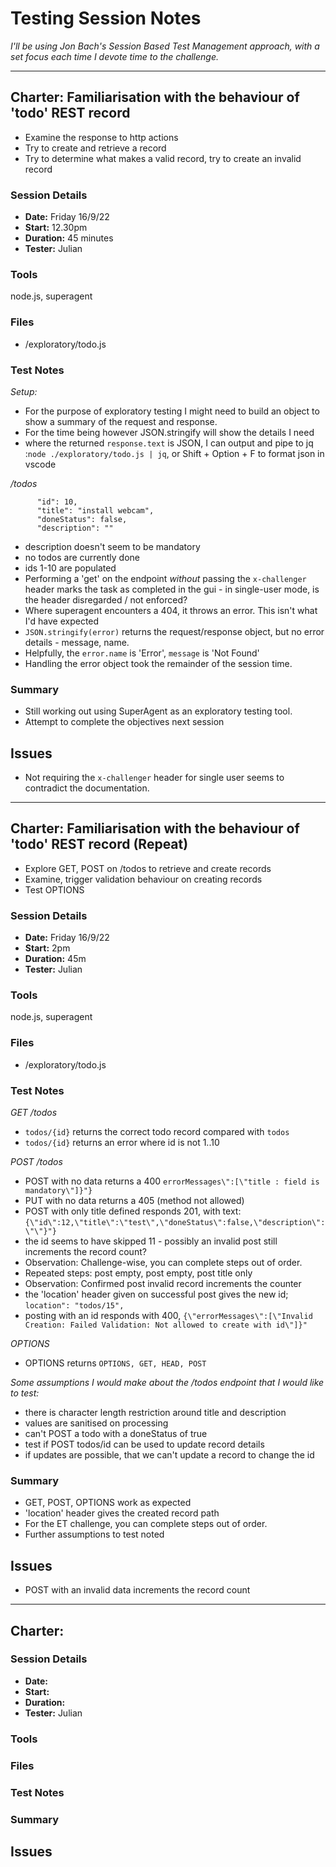 
# Testing Session Notes

_I'll be using Jon Bach's Session Based Test Management approach, with a set focus each time I devote time to the challenge._

---

## Charter: Familiarisation with the behaviour of 'todo' REST record

* Examine the response to http actions
* Try to create and retrieve a record
* Try to determine what makes a valid record, try to create an invalid record
 
### Session Details
* **Date:** Friday 16/9/22
* **Start:** 12.30pm 
* **Duration:** 45 minutes
* **Tester:** Julian

### Tools
node.js, superagent

### Files
* /exploratory/todo.js

### Test Notes

_Setup:_

* For the purpose of exploratory testing I might need to build an object to show a summary of the request and response. 
* For the time being however JSON.stringify will show the details I need
* where the returned `response.text` is JSON, I can output and pipe to jq :`node ./exploratory/todo.js | jq`, or Shift + Option + F to format json in vscode

_/todos_

```
      "id": 10,
      "title": "install webcam",
      "doneStatus": false,
      "description": ""
```
* description doesn't seem to be mandatory
* no todos are currently done
* ids 1-10 are populated
* Performing a 'get' on the endpoint _without_ passing the `x-challenger` header marks the task as completed in the gui - in single-user mode, is the header disregarded / not enforced? 
* Where superagent encounters a 404, it throws an error. This isn't what I'd have expected 
* `JSON.stringify(error)` returns the request/response object, but no error details - message, name. 
* Helpfully, the `error.name` is 'Error', `message` is 'Not Found'
* Handling the error object took the remainder of the session time. 

### Summary

* Still working out using SuperAgent as an exploratory testing tool. 
* Attempt to complete the objectives next session

## Issues

* Not requiring the `x-challenger` header for single user seems to contradict the documentation.


--- 

## Charter: Familiarisation with the behaviour of 'todo' REST record (Repeat)

* Explore GET, POST on /todos to retrieve and create records
* Examine, trigger validation behaviour on creating records
* Test OPTIONS

### Session Details
* **Date:** Friday 16/9/22 
* **Start:** 2pm 
* **Duration:** 45m
* **Tester:** Julian

### Tools
node.js, superagent

### Files 
* /exploratory/todo.js

### Test Notes 

_GET /todos_

* `todos/{id}` returns the correct todo record compared with `todos`
* `todos/{id}` returns an error where id is not 1..10 

_POST /todos_

* POST with no data returns a 400 `errorMessages\":[\"title : field is mandatory\"]}"}`
* PUT with no data returns a 405 (method not allowed)
* POST with only title defined responds 201, with text: `{\"id\":12,\"title\":\"test\",\"doneStatus\":false,\"description\":\"\"}"}`
* the id seems to have skipped 11 - possibly an invalid post still increments the record count?
* Observation: Challenge-wise, you can complete steps out of order. 
* Repeated steps: post empty, post empty, post title only
* Observation: Confirmed post invalid record increments the counter
* the 'location' header given on successful post gives the new id; `location": "todos/15",`
* posting with an id responds with 400, `{\"errorMessages\":[\"Invalid Creation: Failed Validation: Not allowed to create with id\"]}"` 

_OPTIONS_

* OPTIONS returns `OPTIONS, GET, HEAD, POST`

_Some assumptions I would make about the /todos endpoint that I would like to test:_

* there is character length restriction around title and description
* values are sanitised on processing 
* can't POST a todo with a doneStatus of true
* test if POST todos/id can be used to update record details
* if updates are possible, that we can't update a record to change the id 


### Summary 

* GET, POST, OPTIONS work as expected
* 'location' header gives the created record path
* For the ET challenge, you can complete steps out of order. 
* Further assumptions to test noted

## Issues

* POST with an invalid data increments the record count

--- 

## Charter:

### Session Details
* **Date:** 
* **Start:**  
* **Duration:** 
* **Tester:** Julian

### Tools

### Files 

### Test Notes 

### Summary 

## Issues